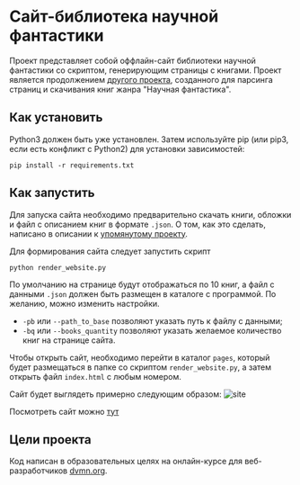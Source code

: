 # Сайт-библиотека научной фантастики
 
Проект представляет собой оффлайн-сайт библиотеки научной фантастики со скриптом, генерирующим страницы с книгами.
Проект является продолжением [другого проекта](https://github.com/svgen83/book_parser), созданного для парсинга страниц и скачивания книг жанра "Научная фантастика".

## Как установить

Python3 должен быть уже установлен.
Затем используйте pip (или pip3, если есть конфликт с Python2) для установки зависимостей:
```
pip install -r requirements.txt
```

## Как запустить
Для запуска сайта необходимо предварительно скачать книги, обложки и файл с описанием книг в формате `.json`.
О том, как это сделать, написано в описании к [упомянутому проекту](https://github.com/svgen83/book_parser).

Для формирования сайта следует запустить скрипт
```
python render_website.py
```
По умолчанию на странице будут отображаться по 10 книг, а файл с данными `.json` должен быть размещен в каталоге с программой.
По желанию, можно изменить настройки.
+ `-pb` или `--path_to_base` позволяют указать путь к файлу с данными;
+ `-bq` или `--books_quantity` позволяют указать желаемое количество книг на странице сайта.

Чтобы открыть сайт, необходимо перейти в каталог `pages`, который будет размещаться в папке со скриптом `render_website.py`,
а затем открыть  файл `index.html` с любым номером.

Сайт будет выглядеть примерно следующим образом:
![site](https://user-images.githubusercontent.com/61458549/209626259-50f36814-b698-49de-9926-af3b2c8c7b48.jpg)

Посмотреть сайт можно [тут](https://svgen83.github.io/sci-fi_library/pages/index1.html)

## Цели проекта

Код написан в образовательных целях на онлайн-курсе для веб-разработчиков [dvmn.org](https://dvmn.org/).
